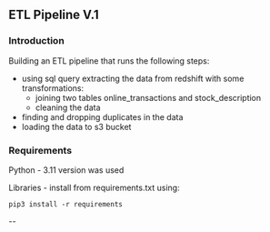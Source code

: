 ## ETL Pipeline V.1
### Introduction

Building an ETL pipeline that runs the following steps:
- using sql query extracting the data from redshift with some transformations:
  - joining two tables online_transactions and stock_description
  - cleaning the data 
- finding and dropping duplicates in the data
- loading the data to s3 bucket

### Requirements 
Python - 3.11 version was used

Libraries - install from requirements.txt using:

```pip3 install -r requirements```

--



